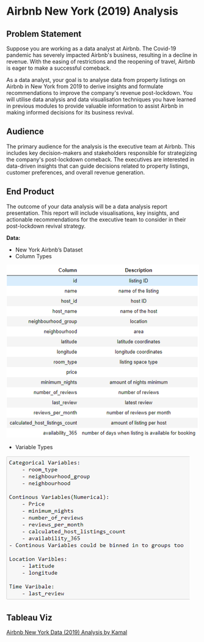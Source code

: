 # Airbnb New York (2019) Analysis

## Problem Statement
Suppose you are working as a data analyst at Airbnb. The Covid-19 pandemic has severely impacted Airbnb's business, resulting in a decline in revenue. With the easing of restrictions and the reopening of travel, Airbnb is eager to make a successful comeback. 

As a data analyst, your goal is to analyse data from property listings on Airbnb in New York from 2019 to derive insights and formulate recommendations to improve the company's revenue post-lockdown. You will utilise data analysis and data visualisation techniques you have learned in previous modules to provide valuable information to assist Airbnb in making informed decisions for its business revival.

## Audience
The primary audience for the analysis is the executive team at Airbnb. This includes key decision-makers and stakeholders responsible for strategizing the company's post-lockdown comeback. The executives are interested in data-driven insights that can guide decisions related to property listings, customer preferences, and overall revenue generation.

## End Product
The outcome of your data analysis will be a data analysis report presentation. This report will include visualisations, key insights, and actionable recommendations for the executive team to consider in their post-lockdown revival strategy.
 
**Data:**
- New York Airbnb’s Dataset
- Column Types
  
![column_types](airlock-on-edge.woolf.png)
- Variable Types
  
![variable_types](airlock-on-edge.woolf.university.png)

## Tableau Viz
[Airbnb New York Data (2019) Analysis by Kamal](https://public.tableau.com/views/AirbnbDataAnalysis_17132794271210/NeighbourhoodConcentration?:language=en-US&:sid=&:display_count=n&:origin=viz_share_link)
